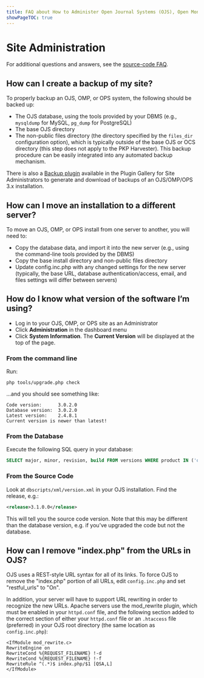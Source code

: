 ```yaml
---
title: FAQ about How to Administer Open Journal Systems (OJS), Open Monograph Press (OMP), and Open Preprint Systems (OPS)
showPageTOC: true
---
```


# Site Administration

For additional questions and answers, see the [source-code FAQ](https://raw.githubusercontent.com/pkp/ojs/main/docs/FAQ).

## How can I create a backup of my site?

To properly backup an OJS, OMP, or OPS system, the following should be backed up:

* The OJS database, using the tools provided by your DBMS (e.g., `mysqldump` for MySQL, `pg_dump` for PostgreSQL)
* The base OJS directory
* The non-public files directory (the directory specified by the `files_dir` configuration option), which is typically outside of the base OJS or OCS directory (this step does not apply to the PKP Harvester).
This backup procedure can be easily integrated into any automated backup mechanism.

There is also a [Backup plugin](https://github.com/asmecher/backup) available in the Plugin Gallery for Site Administrators to generate and download of backups of an OJS/OMP/OPS 3.x installation.

## How can I move an installation to a different server?

To move an OJS, OMP, or OPS install from one server to another, you will need to:

* Copy the database data, and import it into the new server (e.g., using the command-line tools provided by the DBMS)
* Copy the base install directory and non-public files directory
* Update config.inc.php with any changed settings for the new server (typically, the base URL, database authentication/access, email, and files settings will differ between servers)

## How do I know what version of the software I’m using?

* Log in to your OJS, OMP, or OPS site as an Administrator
* Click **Administration** in the dashboard menu
* Click **System Information**. The **Current Version** will be displayed at the top of the page.

### From the command line

Run:

```
php tools/upgrade.php check
```

…and you should see something like:

```
Code version:      3.0.2.0
Database version:  3.0.2.0
Latest version:    2.4.8.1
Current version is newer than latest!
```

### From the Database

Execute the following SQL query in your database:

```sql
SELECT major, minor, revision, build FROM versions WHERE product IN ('ojs2', 'omp') AND current=1;
```

### From the Source Code

Look at `dbscripts/xml/version.xml` in your OJS installation. Find the release, e.g.:

```xml
<release>3.1.0.0</release>
```

This will tell you the source code version. Note that this may be different than the database version, e.g. if you’ve upgraded the code but not the database.

## How can I remove "index.php" from the URLs in OJS?

OJS uses a REST-style URL syntax for all of its links. To force OJS to remove the "index.php" portion of all URLs, edit `config.inc.php` and set "restful_urls" to "On".
   
In addition, your server will have to support URL rewriting in order to recognize the new URLs. Apache servers use the mod_rewrite plugin, which must be enabled in your `httpd.conf` file, and the following section added to the correct section of either your `httpd.conf` file or an `.htaccess` file (preferred) in your OJS root directory (the same location as `config.inc.php`):
   
```
<IfModule mod_rewrite.c>
RewriteEngine on
RewriteCond %{REQUEST_FILENAME} !-d
RewriteCond %{REQUEST_FILENAME} !-f
RewriteRule ^(.*)$ index.php/$1 [QSA,L]
</IfModule>
```
